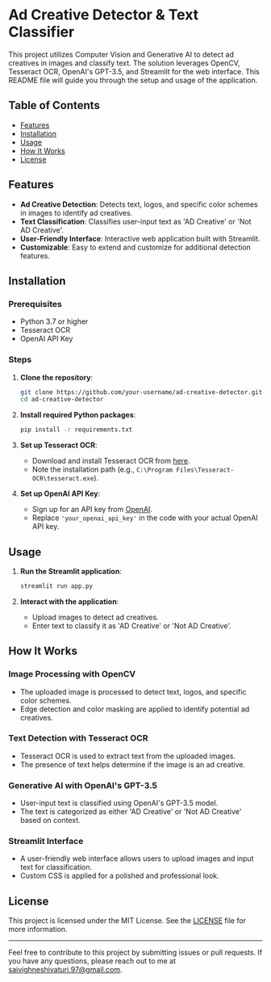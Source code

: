 # Ad Creative Detector & Text Classifier

This project utilizes Computer Vision and Generative AI to detect ad creatives in images and classify text. The solution leverages OpenCV, Tesseract OCR, OpenAI's GPT-3.5, and Streamlit for the web interface. This README file will guide you through the setup and usage of the application.

## Table of Contents
- [Features](#features)
- [Installation](#installation)
- [Usage](#usage)
- [How It Works](#how-it-works)
- [License](#license)

## Features
- **Ad Creative Detection**: Detects text, logos, and specific color schemes in images to identify ad creatives.
- **Text Classification**: Classifies user-input text as 'AD Creative' or 'Not AD Creative'.
- **User-Friendly Interface**: Interactive web application built with Streamlit.
- **Customizable**: Easy to extend and customize for additional detection features.

## Installation

### Prerequisites
- Python 3.7 or higher
- Tesseract OCR
- OpenAI API Key

### Steps
1. **Clone the repository**:
    ```bash
    git clone https://github.com/your-username/ad-creative-detector.git
    cd ad-creative-detector
    ```

2. **Install required Python packages**:
    ```bash
    pip install -r requirements.txt
    ```

3. **Set up Tesseract OCR**:
    - Download and install Tesseract OCR from [here](https://github.com/tesseract-ocr/tesseract).
    - Note the installation path (e.g., `C:\Program Files\Tesseract-OCR\tesseract.exe`).

4. **Set up OpenAI API Key**:
    - Sign up for an API key from [OpenAI](https://openai.com/).
    - Replace `'your_openai_api_key'` in the code with your actual OpenAI API key.

## Usage

1. **Run the Streamlit application**:
    ```bash
    streamlit run app.py
    ```

2. **Interact with the application**:
    - Upload images to detect ad creatives.
    - Enter text to classify it as 'AD Creative' or 'Not AD Creative'.

## How It Works

### Image Processing with OpenCV
- The uploaded image is processed to detect text, logos, and specific color schemes.
- Edge detection and color masking are applied to identify potential ad creatives.

### Text Detection with Tesseract OCR
- Tesseract OCR is used to extract text from the uploaded images.
- The presence of text helps determine if the image is an ad creative.

### Generative AI with OpenAI's GPT-3.5
- User-input text is classified using OpenAI's GPT-3.5 model.
- The text is categorized as either 'AD Creative' or 'Not AD Creative' based on context.

### Streamlit Interface
- A user-friendly web interface allows users to upload images and input text for classification.
- Custom CSS is applied for a polished and professional look.

## License
This project is licensed under the MIT License. See the [LICENSE](LICENSE) file for more information.

---

Feel free to contribute to this project by submitting issues or pull requests. If you have any questions, please reach out to me at saivighneshivaturi.97@gmail.com.
